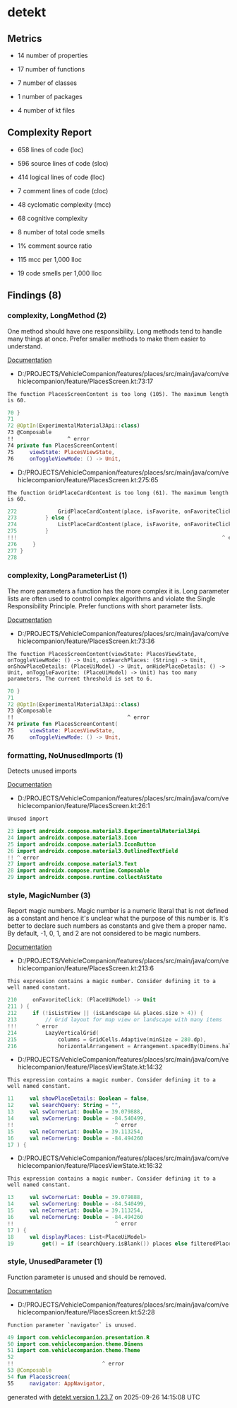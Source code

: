 # detekt

## Metrics

* 14 number of properties

* 17 number of functions

* 7 number of classes

* 1 number of packages

* 4 number of kt files

## Complexity Report

* 658 lines of code (loc)

* 596 source lines of code (sloc)

* 414 logical lines of code (lloc)

* 7 comment lines of code (cloc)

* 48 cyclomatic complexity (mcc)

* 68 cognitive complexity

* 8 number of total code smells

* 1% comment source ratio

* 115 mcc per 1,000 lloc

* 19 code smells per 1,000 lloc

## Findings (8)

### complexity, LongMethod (2)

One method should have one responsibility. Long methods tend to handle many things at once. Prefer smaller methods to make them easier to understand.

[Documentation](https://detekt.dev/docs/rules/complexity#longmethod)

* D:/PROJECTS/VehicleCompanion/features/places/src/main/java/com/vehiclecompanion/feature/PlacesScreen.kt:73:17
```
The function PlacesScreenContent is too long (105). The maximum length is 60.
```
```kotlin
70 }
71 
72 @OptIn(ExperimentalMaterial3Api::class)
73 @Composable
!!                 ^ error
74 private fun PlacesScreenContent(
75     viewState: PlacesViewState,
76     onToggleViewMode: () -> Unit,

```

* D:/PROJECTS/VehicleCompanion/features/places/src/main/java/com/vehiclecompanion/feature/PlacesScreen.kt:275:65
```
The function GridPlaceCardContent is too long (61). The maximum length is 60.
```
```kotlin
272             GridPlaceCardContent(place, isFavorite, onFavoriteClick)
273         } else {
274             ListPlaceCardContent(place, isFavorite, onFavoriteClick)
275         }
!!!                                                                 ^ error
276     }
277 }
278 

```

### complexity, LongParameterList (1)

The more parameters a function has the more complex it is. Long parameter lists are often used to control complex algorithms and violate the Single Responsibility Principle. Prefer functions with short parameter lists.

[Documentation](https://detekt.dev/docs/rules/complexity#longparameterlist)

* D:/PROJECTS/VehicleCompanion/features/places/src/main/java/com/vehiclecompanion/feature/PlacesScreen.kt:73:36
```
The function PlacesScreenContent(viewState: PlacesViewState, onToggleViewMode: () -> Unit, onSearchPlaces: (String) -> Unit, onShowPlaceDetails: (PlaceUiModel) -> Unit, onHidePlaceDetails: () -> Unit, onToggleFavorite: (PlaceUiModel) -> Unit) has too many parameters. The current threshold is set to 6.
```
```kotlin
70 }
71 
72 @OptIn(ExperimentalMaterial3Api::class)
73 @Composable
!!                                    ^ error
74 private fun PlacesScreenContent(
75     viewState: PlacesViewState,
76     onToggleViewMode: () -> Unit,

```

### formatting, NoUnusedImports (1)

Detects unused imports

[Documentation](https://detekt.dev/docs/rules/formatting#nounusedimports)

* D:/PROJECTS/VehicleCompanion/features/places/src/main/java/com/vehiclecompanion/feature/PlacesScreen.kt:26:1
```
Unused import
```
```kotlin
23 import androidx.compose.material3.ExperimentalMaterial3Api
24 import androidx.compose.material3.Icon
25 import androidx.compose.material3.IconButton
26 import androidx.compose.material3.OutlinedTextField
!! ^ error
27 import androidx.compose.material3.Text
28 import androidx.compose.runtime.Composable
29 import androidx.compose.runtime.collectAsState

```

### style, MagicNumber (3)

Report magic numbers. Magic number is a numeric literal that is not defined as a constant and hence it's unclear what the purpose of this number is. It's better to declare such numbers as constants and give them a proper name. By default, -1, 0, 1, and 2 are not considered to be magic numbers.

[Documentation](https://detekt.dev/docs/rules/style#magicnumber)

* D:/PROJECTS/VehicleCompanion/features/places/src/main/java/com/vehiclecompanion/feature/PlacesScreen.kt:213:6
```
This expression contains a magic number. Consider defining it to a well named constant.
```
```kotlin
210     onFavoriteClick: (PlaceUiModel) -> Unit
211 ) {
212     if (!isListView || (isLandscape && places.size > 4)) {
213         // Grid layout for map view or landscape with many items
!!!      ^ error
214         LazyVerticalGrid(
215             columns = GridCells.Adaptive(minSize = 280.dp),
216             horizontalArrangement = Arrangement.spacedBy(Dimens.halfDefaultPadding),

```

* D:/PROJECTS/VehicleCompanion/features/places/src/main/java/com/vehiclecompanion/feature/PlacesViewState.kt:14:32
```
This expression contains a magic number. Consider defining it to a well named constant.
```
```kotlin
11     val showPlaceDetails: Boolean = false,
12     val searchQuery: String = "",
13     val swCornerLat: Double = 39.079888,
14     val swCornerLng: Double = -84.540499,
!!                                ^ error
15     val neCornerLat: Double = 39.113254,
16     val neCornerLng: Double = -84.494260
17 ) {

```

* D:/PROJECTS/VehicleCompanion/features/places/src/main/java/com/vehiclecompanion/feature/PlacesViewState.kt:16:32
```
This expression contains a magic number. Consider defining it to a well named constant.
```
```kotlin
13     val swCornerLat: Double = 39.079888,
14     val swCornerLng: Double = -84.540499,
15     val neCornerLat: Double = 39.113254,
16     val neCornerLng: Double = -84.494260
!!                                ^ error
17 ) {
18     val displayPlaces: List<PlaceUiModel>
19         get() = if (searchQuery.isBlank()) places else filteredPlaces

```

### style, UnusedParameter (1)

Function parameter is unused and should be removed.

[Documentation](https://detekt.dev/docs/rules/style#unusedparameter)

* D:/PROJECTS/VehicleCompanion/features/places/src/main/java/com/vehiclecompanion/feature/PlacesScreen.kt:52:28
```
Function parameter `navigator` is unused.
```
```kotlin
49 import com.vehiclecompanion.presentation.R
50 import com.vehiclecompanion.theme.Dimens
51 import com.vehiclecompanion.theme.Theme
52 
!!                            ^ error
53 @Composable
54 fun PlacesScreen(
55     navigator: AppNavigator,

```

generated with [detekt version 1.23.7](https://detekt.dev/) on 2025-09-26 14:15:08 UTC
